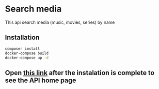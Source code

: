 # Search media

This api search media (music, movies, series) by name

## Installation

```bash
composer install
docker-compose build
docker-compose up -d
```
## Open [this link](http://localhost:8888/) after the instalation is complete to see the API home page
